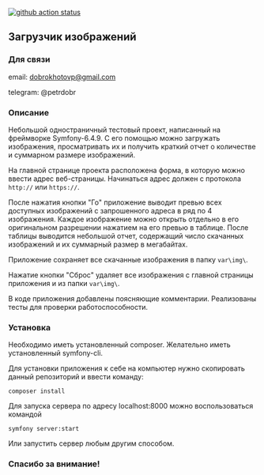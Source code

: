 [![github action status](https://github.com/petrdobr/test_case_image_parser/workflows/Symfony/badge.svg)](../../actions)
## Загрузчик изображений

### Для связи
email: dobrokhotovp@gmail.com

telegram: @petrdobr

### Описание
Небольшой одностраничный тестовый проект, написанный на фреймворке Symfony-6.4.9. С его помощью можно загружать изображения, просматривать их и получить краткий отчет о количестве и суммарном размере изображений.

На главной странице проекта расположена форма, в которую можно ввести адрес веб-страницы. Начинаться адрес должен с протокола `http://` или `https://`.

После нажатия кнопки "Го" приложение выводит превью всех доступных изображений с запрошенного адреса в ряд по 4 изображения. Каждое изображение можно открыть отдельно в его оригинальном разрешении нажатием на его превью в таблице. После таблицы выводится небольшой отчет, содержащий число скачанных изображений и их суммарный размер в мегабайтах.

Приложение сохраняет все скачанные изображения в папку `var\img\`.

Нажатие кнопки "Сброс" удаляет все изображения с главной страницы приложения и из папки `var\img\`.

В коде приложения добавлены поясняющие комментарии. Реализованы тесты для проверки работоспособности.

### Установка
Необходимо иметь установленный composer. Желательно иметь установленный symfony-cli.

Для установки приложения к себе на компьютер нужно скопировать данный репозиторий и ввести команду:
```
composer install
```
Для запуска сервера по адресу localhost:8000 можно воспользоваться командой
```
symfony server:start
```
Или запустить сервер любым другим способом.

### Спасибо за внимание!
